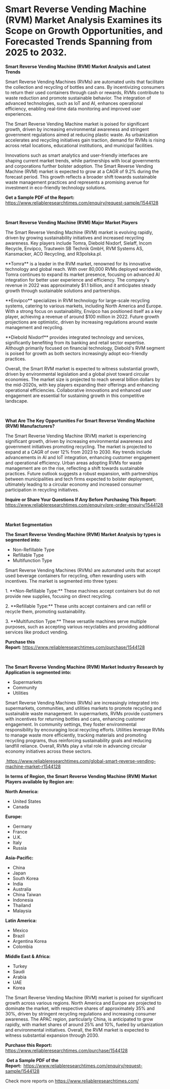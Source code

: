 <p><h1>Smart Reverse Vending Machine (RVM) Market Analysis Examines its Scope on Growth Opportunities, and Forecasted Trends Spanning from 2025 to 2032.</h1></p><p><strong>Smart Reverse Vending Machine (RVM) Market Analysis and Latest Trends</strong></p>
<p><p>Smart Reverse Vending Machines (RVMs) are automated units that facilitate the collection and recycling of bottles and cans. By incentivizing consumers to return their used containers through cash or rewards, RVMs contribute to waste reduction and promote sustainable behavior. The integration of advanced technologies, such as IoT and AI, enhances operational efficiency, enabling real-time data monitoring and improved user experiences.</p><p>The Smart Reverse Vending Machine market is poised for significant growth, driven by increasing environmental awareness and stringent government regulations aimed at reducing plastic waste. As urbanization accelerates and recycling initiatives gain traction, demand for RVMs is rising across retail locations, educational institutions, and municipal facilities. </p><p>Innovations such as smart analytics and user-friendly interfaces are shaping current market trends, while partnerships with local governments and corporations further bolster adoption. The Smart Reverse Vending Machine (RVM) market is expected to grow at a CAGR of 9.2% during the forecast period. This growth reflects a broader shift towards sustainable waste management practices and represents a promising avenue for investment in eco-friendly technology solutions.</p></p>
<p><strong>Get a Sample PDF of the Report:&nbsp;</strong> <a href="https://www.reliableresearchtimes.com/enquiry/request-sample/1544128?utm_campaign=3190&utm_medium=2&utm_source=Github&utm_content=ia&utm_term=11042025&utm_id=smart-reverse-vending-machine-rvm">https://www.reliableresearchtimes.com/enquiry/request-sample/1544128</a></p>
<p>&nbsp;</p>
<p><strong>Smart Reverse Vending Machine (RVM) Major Market Players</strong></p>
<p><p>The Smart Reverse Vending Machine (RVM) market is evolving rapidly, driven by growing sustainability initiatives and increased recycling awareness. Key players include Tomra, Diebold Nixdorf, Sielaff, Incom Recycle, Envipco, Trautwein SB Technik GmbH, RVM Systems AS, Kansmacker, ACO Recycling, and R3polska.pl.</p><p>**Tomra** is a leader in the RVM market, renowned for its innovative technology and global reach. With over 80,000 RVMs deployed worldwide, Tomra continues to expand its market presence, focusing on advanced AI integration for better user experience and efficiency. The company's revenue in 2022 was approximately $1.1 billion, and it anticipates steady growth through sustainable solutions and partnerships.</p><p>**Envipco** specializes in RVM technology for large-scale recycling systems, catering to various markets, including North America and Europe. With a strong focus on sustainability, Envipco has positioned itself as a key player, achieving a revenue of around $100 million in 2022. Future growth projections are optimistic, driven by increasing regulations around waste management and recycling.</p><p>**Diebold Nixdorf** provides integrated technology and services, significantly benefiting from its banking and retail sector expertise. Although primarily focused on financial technology, Diebold's RVM segment is poised for growth as both sectors increasingly adopt eco-friendly practices.</p><p>Overall, the Smart RVM market is expected to witness substantial growth, driven by environmental legislation and a global pivot toward circular economies. The market size is projected to reach several billion dollars by the mid-2020s, with key players expanding their offerings and enhancing operational efficiencies. Collaborative innovations and enhanced user engagement are essential for sustaining growth in this competitive landscape.</p></p>
<p>&nbsp;</p>
<p><strong>What Are The Key Opportunities For Smart Reverse Vending Machine (RVM) Manufacturers?</strong></p>
<p><p>The Smart Reverse Vending Machine (RVM) market is experiencing significant growth, driven by increasing environmental awareness and government initiatives promoting recycling. The market is projected to expand at a CAGR of over 12% from 2023 to 2030. Key trends include advancements in AI and IoT integration, enhancing customer engagement and operational efficiency. Urban areas adopting RVMs for waste management are on the rise, reflecting a shift towards sustainable practices. Future outlook suggests a robust expansion, with partnerships between municipalities and tech firms expected to bolster deployment, ultimately leading to a circular economy and increased consumer participation in recycling initiatives.</p></p>
<p><strong>Inquire or Share Your Questions If Any Before Purchasing This Report:</strong> <a href="https://www.reliableresearchtimes.com/enquiry/pre-order-enquiry/1544128?utm_campaign=3190&utm_medium=2&utm_source=Github&utm_content=ia&utm_term=11042025&utm_id=smart-reverse-vending-machine-rvm">https://www.reliableresearchtimes.com/enquiry/pre-order-enquiry/1544128</a></p>
<p>&nbsp;</p>
<p><strong>Market Segmentation</strong></p>
<p><strong>The Smart Reverse Vending Machine (RVM) Market Analysis by types is segmented into:</strong></p>
<p><ul><li>Non-Refillable Type</li><li>Refillable Type</li><li>Multifunction Type</li></ul></p>
<p><p>Smart Reverse Vending Machines (RVMs) are automated units that accept used beverage containers for recycling, often rewarding users with incentives. The market is segmented into three types: </p><p>1. **Non-Refillable Type:** These machines accept containers but do not provide new supplies, focusing on direct recycling. </p><p>2. **Refillable Type:** These units accept containers and can refill or recycle them, promoting sustainability. </p><p>3. **Multifunction Type:** These versatile machines serve multiple purposes, such as accepting various recyclables and providing additional services like product vending.</p></p>
<p><strong>Purchase this Report:&nbsp;</strong><a href="https://www.reliableresearchtimes.com/purchase/1544128?utm_campaign=3190&utm_medium=2&utm_source=Github&utm_content=ia&utm_term=11042025&utm_id=smart-reverse-vending-machine-rvm">https://www.reliableresearchtimes.com/purchase/1544128</a></p>
<p>&nbsp;</p>
<p><strong>The Smart Reverse Vending Machine (RVM) Market Industry Research by Application is segmented into:</strong></p>
<p><ul><li>Supermarkets</li><li>Community</li><li>Utilities</li></ul></p>
<p><p>Smart Reverse Vending Machines (RVMs) are increasingly integrated into supermarkets, communities, and utilities markets to promote recycling and sustainable waste management. In supermarkets, RVMs provide customers with incentives for returning bottles and cans, enhancing customer engagement. In community settings, they foster environmental responsibility by encouraging local recycling efforts. Utilities leverage RVMs to manage waste more efficiently, tracking materials and promoting recycling programs, thus reinforcing sustainability goals and reducing landfill reliance. Overall, RVMs play a vital role in advancing circular economy initiatives across these sectors.</p></p>
<p><a href="https://www.reliableresearchtimes.com/global-smart-reverse-vending-machine-market-r1544128?utm_campaign=3190&utm_medium=2&utm_source=Github&utm_content=ia&utm_term=11042025&utm_id=smart-reverse-vending-machine-rvm">&nbsp;https://www.reliableresearchtimes.com/global-smart-reverse-vending-machine-market-r1544128</a></p>
<p><strong>In terms of Region, the Smart Reverse Vending Machine (RVM) Market Players available by Region are:</strong></p>
<p>
    <p> <strong> North America: </strong>
        <ul>
            <li>United States</li>
            <li>Canada</li>
        </ul>
        </p> 
    <p> <strong> Europe: </strong>
        <ul>
            <li>Germany</li>
            <li>France</li>
            <li>U.K.</li>
            <li>Italy</li>
            <li>Russia</li>
        </ul>
        </p> 
    <p> <strong> Asia-Pacific: </strong>
        <ul>
            <li>China</li>
            <li>Japan</li>
            <li>South Korea</li>
            <li>India</li>
            <li>Australia</li>
            <li>China Taiwan</li>
            <li>Indonesia</li>
            <li>Thailand</li>
            <li>Malaysia</li>
        </ul>
        </p> 
    <p> <strong> Latin America: </strong>
        <ul>
            <li>Mexico</li>
            <li>Brazil</li>
            <li>Argentina Korea</li>
            <li>Colombia</li>
        </ul>
        </p> 
    <p> <strong> Middle East & Africa: </strong>
        <ul>
            <li>Turkey</li>
            <li>Saudi</li>
            <li>Arabia</li>
            <li>UAE</li>
            <li>Korea</li>
        </ul>
    </p>
    </p>
<p><p>The Smart Reverse Vending Machine (RVM) market is poised for significant growth across various regions. North America and Europe are projected to dominate the market, with respective shares of approximately 35% and 30%, driven by stringent recycling regulations and increasing consumer awareness. The APAC region, particularly China, is anticipated to grow rapidly, with market shares of around 25% and 10%, fueled by urbanization and environmental initiatives. Overall, the RVM market is expected to witness substantial expansion through 2030.</p></p>
<p><strong>Purchase this Report: </strong><a href="https://www.reliableresearchtimes.com/purchase/1544128?utm_campaign=3190&utm_medium=2&utm_source=Github&utm_content=ia&utm_term=11042025&utm_id=smart-reverse-vending-machine-rvm">https://www.reliableresearchtimes.com/purchase/1544128</a></p>
<p>&nbsp;<strong>Get a Sample PDF of the Report:&nbsp;&nbsp;</strong><a href="https://www.reliableresearchtimes.com/enquiry/request-sample/1544128?utm_campaign=3190&utm_medium=2&utm_source=Github&utm_content=ia&utm_term=11042025&utm_id=smart-reverse-vending-machine-rvm">https://www.reliableresearchtimes.com/enquiry/request-sample/1544128</a></p>
<p><strong></strong></p>
<p>Check more reports on <a href="https://www.reliableresearchtimes.com/?utm_campaign=3190&utm_medium=2&utm_source=Github&utm_content=ia&utm_term=11042025&utm_id=smart-reverse-vending-machine-rvm">https://www.reliableresearchtimes.com/</a></p>